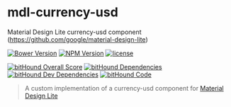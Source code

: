# mdl-currency-usd
Material Design Lite currency-usd component (https://github.com/google/material-design-lite)

[![Bower Version](https://img.shields.io/bower/v/mdl-currency-usd.svg)](https://github.com/rathxxx/mdl-currency-usd)
[![NPM Version](https://img.shields.io/npm/v/mdl-currency-usd.svg)](https://www.npmjs.com/package/mdl-currency-usd)
[![license](https://img.shields.io/badge/license-MIT-brightgreen.svg?style=flat)](https://github.com/rathxxx/mdl-currency-usd/blob/master/LICENSE)

[![bitHound Overall Score](https://www.bithound.io/github/rathxxx/mdl-currency-usd/badges/score.svg)](https://www.bithound.io/github/rathxxx/mdl-currency-usd)
[![bitHound Dependencies](https://www.bithound.io/github/rathxxx/mdl-currency-usd/badges/dependencies.svg)](https://www.bithound.io/github/rathxxx/mdl-currency-usd/master/dependencies/npm)
[![bitHound Dev Dependencies](https://www.bithound.io/github/rathxxx/mdl-currency-usd/badges/devDependencies.svg)](https://www.bithound.io/github/rathxxx/mdl-currency-usd/master/dependencies/npm)
[![bitHound Code](https://www.bithound.io/github/rathxxx/mdl-currency-usd/badges/code.svg)](https://www.bithound.io/github/rathxxx/mdl-currency-usd)

> A custom implementation of a currency-usd component for [Material Design Lite](https://github.com/google/material-design-lite)


